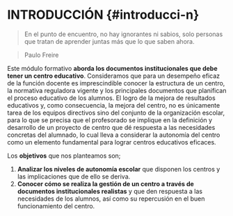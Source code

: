 # INTRODUCCIÓN {#introducci-n}

> En el punto de encuentro, no hay ignorantes ni sabios, solo personas que tratan de aprender juntas más que lo que saben ahora.

> Paulo Freire

Este módulo formativo **aborda los documentos institucionales que debe tener un centro educativo**. Consideramos que para un desempeño eficaz de la función docente es imprescindible conocer la estructura de un centro, la normativa reguladora vigente y los principales documentos que planifican el proceso educativo de los alumnos. El logro de la mejora de resultados educativos y, como consecuencia, la mejora del centro, no es únicamente tarea de los equipos directivos sino del conjunto de la organización escolar, para lo que se precisa que el profesorado se implique en la definición y desarrollo de un proyecto de centro que dé respuesta a las necesidades concretas del alumnado, lo cual lleva a considerar la autonomía del centro como un elemento fundamental para lograr centros educativos eficaces.

Los **objetivos** que nos planteamos son;

1.  **Analizar los niveles de autonomía escolar** que disponen los centros y las implicaciones que de ello se deriva.
2.  **Conocer cómo se realiza la gestión de un centro a través de documentos institucionales realistas** y que den respuesta a las necesidades de los alumnos, así como su repercusión en el buen funcionamiento del centro.

